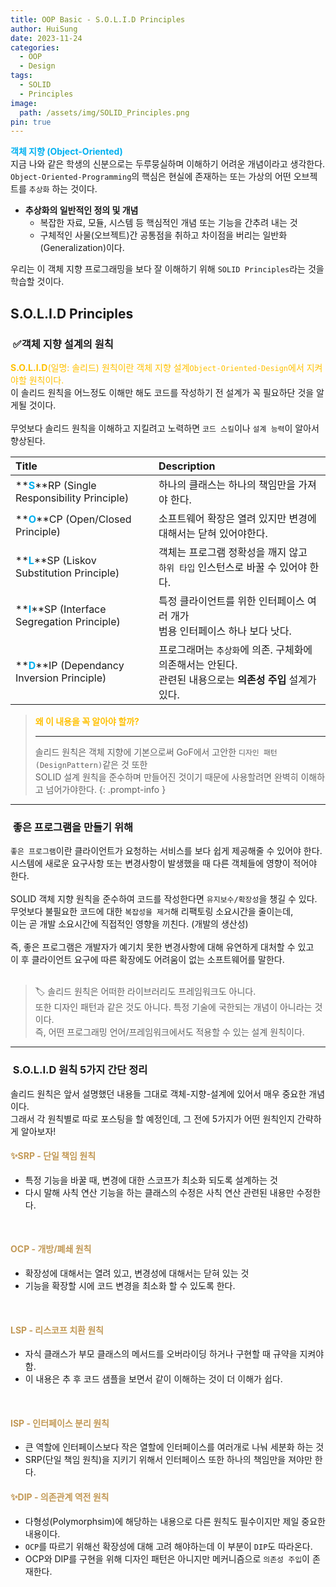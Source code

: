 ```yaml
---
title: OOP Basic - S.O.L.I.D Principles
author: HuiSung
date: 2023-11-24
categories:
  - OOP
  - Design
tags:
  - SOLID
  - Principles
image:
  path: /assets/img/SOLID_Principles.png
pin: true
---
```


**<span style="font-weight:bold; color:#00b0f0">객체 지향 (Object-Oriented)</span>**<br>
지금 나와 같은 학생의 신분으로는 두루뭉실하며 이해하기 어려운 개념이라고 생각한다.<br>
`Object-Oriented-Programming`의 핵심은 현실에 존재하는 또는 가상의 어떤 오브젝트를 `추상화` 하는 것이다.<br>

- **추상화의 일반적인 정의 및 개념**
	- 복잡한 자료, 모듈, 시스템 등 핵심적인 개념 또는 기능을 간추려 내는 것
	- 구체적인 사물(오브젝트)간 공통점을 취하고 차이점을 버리는 일반화(Generalization)이다.<br>

우리는 이 객체 지향 프로그래밍을 보다 잘 이해하기 위해 `SOLID Principles`라는 것을 학습할 것이다.

## S.O.L.I.D Principles

### <mark style="background: #FFB8EBA6;"></mark>&nbsp;✅객체 지향 설계의 원칙

<span style="color:#ffc000">**S.O.L.I.D**(일명: 솔리드) 원칙이란 객체 지향 설계`Object-Oriented-Design`에서 지켜야할 원칙이다.</span>
<br>
이 솔리드 원칙을 어느정도 이해만 해도 코드를 작성하기 전 설계가 꼭 필요하단 것을 알게될 것이다.<br><br>
무엇보다 솔리드 원칙을 이해하고 지킬려고 노력하면 `코드 스킬`이나 `설계 능력`이 알아서 향상된다.<br>


| Title                                                                                          | Description                                                                                                  |
|:---------------------------------------------------------------------------------------------- |:------------------------------------------------------------------------------------------------------------ |
| **<span style="font-weight:bold; color:#00b0f0">S</span>**RP (Single Responsibility Principle) | 하나의 클래스는 하나의 책임만을 가져야 한다.                                                                 |
| **<span style="font-weight:bold; color:#00b0f0">O</span>**CP (Open/Closed Principle)           | 소프트웨어 확장은 열려 있지만 변경에 대해서는 닫혀 있어야한다.                                                 |
| **<span style="font-weight:bold; color:#00b0f0">L</span>**SP (Liskov Substitution Principle)   | 객체는 프로그램 정확성을 깨지 않고<br> `하위 타입` 인스턴스로 바꿀 수 있어야 한다.                           |
| **<span style="font-weight:bold; color:#00b0f0">I</span>**SP (Interface Segregation Principle) | 특정 클라이언트를 위한 인터페이스 여러 개가<br>범용 인터페이스 하나 보다 낫다.                               |
| **<span style="font-weight:bold; color:#00b0f0">D</span>**IP (Dependancy Inversion Principle)  | 프로그래머는 `추상화`에 의존. 구체화에 의존해서는 안된다.<br> 관련된 내용으로는 **의존성 주입** 설계가 있다. |

> **<span style="font-weight:bold; color:#ffc000">왜 이 내용을 꼭 알아야 할까?</span>** <br>
> 
>  ---
>  
> 솔리드 원칙은 객체 지향에 기본으로써 GoF에서 고안한 `디자인 패턴(DesignPattern)`같은 것 또한<br>
> SOLID 설계 원칙을 준수하며 만들어진 것이기 때문에 사용할려면 완벽히 이해하고 넘어가야한다.
{: .prompt-info }

---

### <mark style="background: #FFB8EBA6;"></mark>&nbsp;좋은 프로그램을 만들기 위해

`좋은 프로그램`이란 클라이언트가 요청하는 서비스를 보다 쉽게 제공해줄 수 있어야 한다.<br>
시스템에 새로운 요구사항 또는 변경사항이 발생했을 때 다른 객체들에 영향이 적어야 한다.<br>
<br>
SOLID 객체 지향 원칙을 준수하여 코드를 작성한다면 `유지보수/확장성`을 챙길 수 있다.<br>
무엇보다 불필요한 코드에 대한 `복잡성을 제거`해 리팩토링 소요시간을 줄이는데,<br>
이는 곧 개발 소요시간에 직접적인 영향을 끼친다. (개발의 생산성)
<br><br>
즉, 좋은 프로그램은 개발자가 예기치 못한 변경사항에 대해 유연하게 대처할 수 있고<br>
이 후 클라이언트 요구에 따른 확장에도 어려움이 없는 소프트웨어를 말한다.
<br><br>
> 🏷️ 솔리드 원칙은 어떠한 라이브러리도 프레임워크도 아니다.
><br>또한 디자인 패턴과 같은 것도 아니다. 특정 기술에 국한되는 개념이 아니라는 것이다.
><br> 즉, 어떤 프로그래밍 언어/프레임워크에서도 적용할 수 있는 설계 원칙이다.

---

### <mark style="background: #BBFABBA6;"></mark>&nbsp;S.O.L.I.D 원칙 5가지 간단 정리
솔리드 원칙은 앞서 설명했던 내용들 그대로 객체-지향-설계에 있어서 매우 중요한 개념이다.<br>
그래서 각 원칙별로 따로 포스팅을 할 예정인데, 그 전에 5가지가 어떤 원칙인지 간략하게 알아보자!

#### <span style="color:#c29956">✨SRP - 단일 책임 원칙</span>
- 특정 기능을 바꿀 때, 변경에 대한 스코프가 최소화 되도록 설계하는 것
- 다시 말해 사칙 연산 기능을 하는 클래스의 수정은 사칙 연산 관련된 내용만 수정한다.
<br>

#### <span style="color:#c29956">OCP - 개방/폐쇄 원칙</span>
- 확장성에 대해서는 열려 있고, 변경성에 대해서는 닫혀 있는 것
- 기능을 확장할 시에 코드 변경을 최소화 할 수 있도록 한다.
<br>

#### <span style="color:#c29956">LSP - 리스코프 치환 원칙</span>
- 자식 클래스가 부모 클래스의 메서드를 오버라이딩 하거나 구현할 때 규약을 지켜야함.
- 이 내용은 추 후 코드 샘플을 보면서 같이 이해하는 것이 더 이해가 쉽다.
<br>

#### <span style="color:#c29956">ISP - 인터페이스 분리 원칙</span>
- 큰 역할에 인터페이스보다 작은 열할에 인터페이스를 여러개로 나눠 세분화 하는 것
- SRP(단일 책임 원칙)을 지키기 위해서 인터페이스 또한 하나의 책임만을 져야만 한다.

#### <span style="color:#c29956">✨DIP - 의존관계 역전 원칙</span>
- 다형성(Polymorphsim)에 해당하는 내용으로 다른 원칙도 필수이지만 제일 중요한 내용이다.
- `OCP`를 따르기 위해선 확장성에 대해 고려 해야하는데 이 부분이 `DIP`도 따라온다.
- OCP와 DIP를 구현을 위해 디자인 패턴은 아니지만 메커니즘으로 `의존성 주입`이 존재한다.